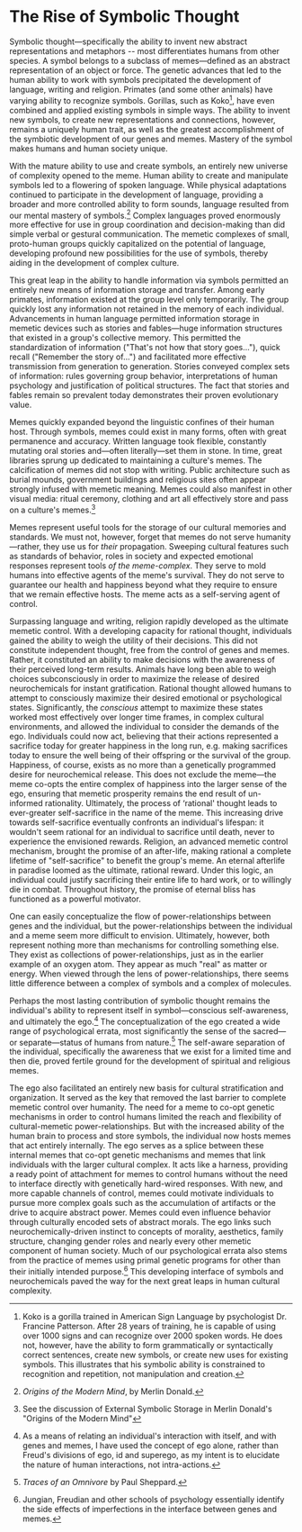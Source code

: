 # The Rise of Symbolic Thought

Symbolic thought—specifically the ability to invent new abstract representations and metaphors -- most differentiates humans from other species. A symbol belongs to a subclass of memes—defined as an abstract representation of an object or force. The genetic advances that led to the human ability to work with symbols precipitated the development of language, writing and religion. Primates (and some other animals) have varying ability to recognize symbols. Gorillas, such as Koko[^18], have even combined and applied existing symbols in simple ways. The ability to invent new symbols, to create new representations and connections, however, remains a uniquely human trait, as well as the greatest accomplishment of the symbiotic development of our genes and memes. Mastery of the symbol makes humans and human society unique.

With the mature ability to use and create symbols, an entirely new universe of complexity opened to the meme. Human ability to create and manipulate symbols led to a flowering of spoken language. While physical adaptations continued to participate in the development of language, providing a broader and more controlled ability to form sounds, language resulted from our mental mastery of symbols.[^19] Complex languages proved enormously more effective for use in group coordination and decision-making than did simple verbal or gestural communication. The memetic complexes of small, proto-human groups quickly capitalized on the potential of language, developing profound new possibilities for the use of symbols, thereby aiding in the development of complex culture.

This great leap in the ability to handle information via symbols permitted an entirely new means of information storage and transfer. Among early primates, information existed at the group level only temporarily. The group quickly lost any information not retained in the memory of each individual. Advancements in human language permitted information storage in memetic devices such as stories and fables—huge information structures that existed in a group's collective memory. This permitted the standardization of information ("That's not how that story goes..."), quick recall ("Remember the story of...") and facilitated more effective transmission from generation to generation. Stories conveyed complex sets of information: rules governing group behavior, interpretations of human psychology and justification of political structures. The fact that stories and fables remain so prevalent today demonstrates their proven evolutionary value.

Memes quickly expanded beyond the linguistic confines of their human host. Through symbols, memes could exist in many forms, often with great permanence and accuracy. Written language took flexible, constantly mutating oral stories and—often literally—set them in stone. In time, great libraries sprung up dedicated to maintaining a culture's memes. The calcification of memes did not stop with writing. Public architecture such as burial mounds, government buildings and religious sites often appear strongly infused with memetic meaning. Memes could also manifest in other visual media: ritual ceremony, clothing and art all effectively store and pass on a culture's memes.[^20]

Memes represent useful tools for the storage of our cultural memories and standards. We must not, however, forget that memes do not serve humanity—rather, they use us for *their* propagation. Sweeping cultural features such as standards of behavior, roles in society and expected emotional responses represent tools *of the meme-complex*. They serve to mold humans into effective agents of the meme's survival. They do not serve to guarantee our health and happiness beyond what they require to ensure that we remain effective hosts. The meme acts as a self-serving agent of control.

Surpassing language and writing, religion rapidly developed as the ultimate memetic control. With a developing capacity for rational thought, individuals gained the ability to weigh the utility of their decisions. This did not constitute independent thought, free from the control of genes and memes. Rather, it constituted an ability to make decisions with the awareness of their perceived long-term results. Animals have long been able to weigh choices subconsciously in order to maximize the release of desired neurochemicals for instant gratification. Rational thought allowed humans to attempt to consciously maximize their desired emotional or psychological states. Significantly, the *conscious* attempt to maximize these states worked most effectively over longer time frames, in complex cultural environments, and allowed the individual to consider the demands of the ego. Individuals could now act, believing that their actions represented a sacrifice today for greater happiness in the long run, e.g. making sacrifices today to ensure the well being of their offspring or the survival of the group. Happiness, of course, exists as no more than a genetically programmed desire for neurochemical release. This does not exclude the meme—the meme co-opts the entire complex of happiness into the larger sense of the ego, ensuring that memetic prosperity remains the end result of un-informed rationality. Ultimately, the process of ‘rational' thought leads to ever-greater self-sacrifice in the name of the meme. This increasing drive towards self-sacrifice eventually confronts an individual's lifespan: it wouldn't seem rational for an individual to sacrifice until death, never to experience the envisioned rewards. Religion, an advanced memetic control mechanism, brought the promise of an after-life, making rational a complete lifetime of "self-sacrifice" to benefit the group's meme. An eternal afterlife in paradise loomed as the ultimate, rational reward. Under this logic, an individual could justify sacrificing their entire life to hard work, or to willingly die in combat. Throughout history, the promise of eternal bliss has functioned as a powerful motivator.

One can easily conceptualize the flow of power-relationships between genes and the individual, but the power-relationships between the individual and a meme seem more difficult to envision. Ultimately, however, both represent nothing more than mechanisms for controlling something else. They exist as collections of power-relationships, just as in the earlier example of an oxygen atom. They appear as much "real" as matter or energy. When viewed through the lens of power-relationships, there seems little difference between a complex of symbols and a complex of molecules.

Perhaps the most lasting contribution of symbolic thought remains the individual's ability to represent itself in symbol—conscious self-awareness, and ultimately the ego.[^21] The conceptualization of the ego created a wide range of psychological errata, most significantly the sense of the sacred—or separate—status of humans from nature.[^22] The self-aware separation of the individual, specifically the awareness that we exist for a limited time and then die, proved fertile ground for the development of spiritual and religious memes.

The ego also facilitated an entirely new basis for cultural stratification and organization. It served as the key that removed the last barrier to complete memetic control over humanity. The need for a meme to co-opt genetic mechanisms in order to control humans limited the reach and flexibility of cultural-memetic power-relationships. But with the increased ability of the human brain to process and store symbols, the individual now hosts memes that act entirely internally. The ego serves as a splice between these internal memes that co-opt genetic mechanisms and memes that link individuals with the larger cultural complex. It acts like a harness, providing a ready point of attachment for memes to control humans without the need to interface directly with genetically hard-wired responses. With new, and more capable channels of control, memes could motivate individuals to pursue more complex goals such as the accumulation of artifacts or the drive to acquire abstract power. Memes could even influence behavior through culturally encoded sets of abstract morals. The ego links such neurochemically-driven instinct to concepts of morality, aesthetics, family structure, changing gender roles and nearly every other memetic component of human society. Much of our psychological errata also stems from the practice of memes using primal genetic programs for other than their initially intended purpose.[^23] This developing interface of symbols and neurochemicals paved the way for the next great leaps in human cultural complexity.

[^18]: Koko is a gorilla trained in American Sign Language by psychologist Dr. Francine Patterson. After 28 years of training, he is capable of using over 1000 signs and can recognize over 2000 spoken words. He does not, however, have the ability to form grammatically or syntactically correct sentences, create new symbols, or create new uses for existing symbols. This illustrates that his symbolic ability is constrained to recognition and repetition, not manipulation and creation.

[^19]: *Origins of the Modern Mind*, by Merlin Donald.

[^20]: See the discussion of External Symbolic Storage in Merlin Donald's "Origins of the Modern Mind"

[^21]: As a means of relating an individual's interaction with itself, and with genes and memes, I have used the concept of ego alone, rather than Freud's divisions of ego, id and superego, as my intent is to elucidate the nature of human interactions, not intra-actions.

[^22]: *Traces of an Omnivore* by Paul Sheppard.

[^23]: Jungian, Freudian and other schools of psychology essentially identify the side effects of imperfections in the interface between genes and memes.
